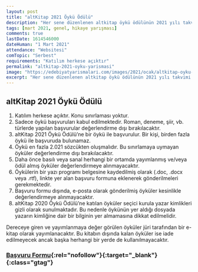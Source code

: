 ```yaml
---
layout: post
title: "altKitap 2021 Öykü Ödülü"
description: "Her sene düzenlenen altkitap öykü ödülünün 2021 yılı takvimi açıklandı."
tags: [mart 2021, genel, hikaye yarışması]
comments: true
lastDate: 1614546000 
dateHuman: "1 Mart 2021"
attendance: "Websitesi"
comTopic: "Serbest"
requirements: "Katılım herkese açıktır"
permalink: "altkitap-2021-oyku-yarismasi"
image: "https://edebiyatyarismalari.com/images/2021/ocak/altkitap-oyku-odulu.jpg"
excerpt: "Her sene düzenlenen altkitap öykü ödülünün 2021 yılı takvimi açıklandı."
---
```


## altKitap 2021 Öykü Ödülü
1. Katılım herkese açıktır. Konu sınırlaması yoktur.
2. Sadece öykü başvuruları kabul edilmektedir. Roman, deneme, şiir, vb. türlerde yapılan başvurular değerlendirme dışı bırakılacaktır.
3. altKitap 2021 Öykü Ödülü’ne bir öykü ile başvurulur. Bir kişi, birden fazla öykü ile başvuruda bulunamaz.
4. Öykü en fazla 2.021 sözcükten oluşmalıdır. Bu sınırlamaya uymayan öyküler değerlendirme dışı bırakılacaktır.
5. Daha önce basılı veya sanal herhangi bir ortamda yayımlanmış ve/veya ödül almış öyküler değerlendirmeye alınmayacaktır.
6. Öykülerin bir yazı programı belgesine kaydedilmiş olarak (.doc, .docx veya .rtf), linkte yer alan başvuru formuna eklenerek gönderilmeleri gerekmektedir.
7. Başvuru formu dışında, e-posta olarak gönderilmiş öyküler kesinlikle değerlendirmeye alınmayacaktır.
8. altKitap 2020 Öykü Ödülü’ne katılan öyküler seçici kurula yazar kimlikleri gizli olarak sunulmaktadır. Bu nedenle öykünün yer aldığı dosyada yazarın kimliğine dair bir bilginin yer almamasına dikkat edilmelidir.

Dereceye giren ve yayımlanmaya değer görülen öyküler jüri tarafından bir e-kitap olarak yayımlanacaktır. Bu kitabın dışında kalan öyküler ise iade edilmeyecek ancak başka herhangi bir yerde de kullanılmayacaktır.

### [Başvuru Formu](http://www.altkitap.net/altkitap2021oykuodulu/basvuru/?ref=edebiyatyarismalari.com){:rel="nofollow"}{:target="_blank"}{:class="gtag"}